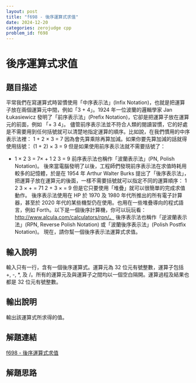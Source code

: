 ```yaml
---
layout: post
title: "f698 - 後序運算式求值"
date: 2024-12-20
categories: zerojudge cpp
problem_id: f698
---
```


# 後序運算式求值

## 題目描述

平常我們在寫運算式時習慣使用「中序表示法」(Infix Notation)，也就是把運算子放在兩個運算元中間，例如「3 + 4」。1924 年一位波蘭的邏輯學家 Jan Łukasiewicz 發明了「前序表示法」(Prefix Notation)，它卻是把運算子放在運算元的前面，例如 「+ 3 4」。
儘管前序表示法並不符合人類的閱讀習慣，它的好處是不需要用到任何括號就可以清楚地指定運算的順序。比如說，在我們慣用的中序表示法裡：
1 + 2 × 3 = 7
因為會先算乘除再算加減。如果你要先算加減的話就得使用括號：
(1 + 2) × 3 = 9
但是如果使用前序表示法就不需要括號了：
+ 1 × 2 3 = 7× + 1 2 3 = 9
前序表示法也稱作「波蘭表示法」(PN, Polish Notation)。
後來當電腦發明了以後，工程師們發現前序表示法在求值時耗用較多的記憶體，於是在 1954 年 Arthur Walter Burks 提出了「後序表示法」，把運算子放在運算元的後面，一樣不需要括號就可以指定不同的運算順序：
1 2 3 × + = 71 2 + 3 × = 9
但是它只要使用「堆疊」就可以很簡單的完成求值動作。
後序表示法使用在 HP 於 1970 及 1980 年代所推出的所有電子計算器，甚至於 2020 年代的某些機型仍在使用。也用在一些堆疊導向的程式語言，例如 Forth。以下是一個後序計算機，你可以玩玩看：http://www.alcula.com/calculators/rpn/。
後序表示法也稱作「逆波蘭表示法」(RPN, Reverse Polish Notation) 或「波蘭後序表示法」(Polish Postfix Notation)。
現在，請你幫一個後序表示法運算式求值。

## 輸入說明

輸入只有一行，含有一個後序運算式。運算元為 32 位元有號整數，運算子包括 +, -, *, 及 /。所有的運算元及與運算子之間均以一個空白隔開。運算過程及結果也都是 32 位元有號整數。

## 輸出說明

輸出該運算式所求得的值。

## 解題連結

[f698 - 後序運算式求值](https://zerojudge.tw/ShowProblem?problemid=f698)

## 解題思路

